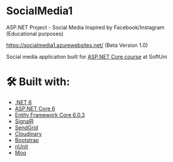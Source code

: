 # SocialMedia1
ASP.NET Project - Social Media Inspired by Facebook/Instagram (Educational purposes)

https://socialmedia1.azurewebsites.net/ (Beta Version 1.0)

<p>Social media application built for <a href="https://softuni.bg/trainings/3601/asp-dot-net-core-february-2022">ASP.NET Core course</a> at SoftUni</p>

# 🛠 Built with:
* [.NET 6](https://github.com/dotnet/core)
* [ASP.NET Core 6](https://github.com/dotnet/aspnetcore)
* [Entity Framework Core 6.0.3](https://github.com/dotnet/efcore)
* [SignalR](https://github.com/SignalR/SignalR)
* [SendGrid](https://github.com/sendgrid)
* [Cloudinary](https://github.com/cloudinary/CloudinaryDotNet)
* [Bootstrap](https://github.com/twbs/bootstrap)
* [nUnit](https://github.com/nunit/nunit)
* [Moq](https://github.com/moq/moq)

